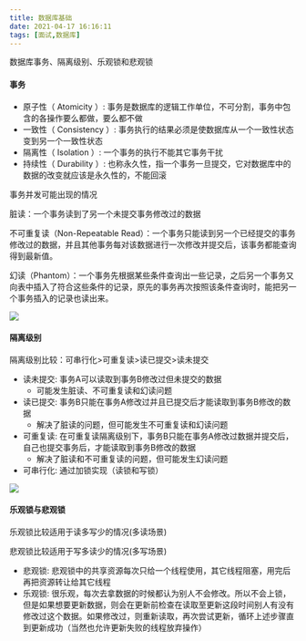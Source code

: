 ```yaml
---
title: 数据库基础
date: 2021-04-17 16:16:11
tags: [面试,数据库]
---
```


数据库事务、隔离级别、乐观锁和悲观锁

<!--more-->

#### 事务

- 原子性（ Atomicity ）: 事务是数据库的逻辑工作单位，不可分割，事务中包含的各操作要么都做，要么都不做 
- 一致性（ Consistency ）: 事务执行的结果必须是使数据库从一个一致性状态变到另一个一致性状态
- 隔离性（ Isolation ）: 一个事务的执行不能其它事务干扰 
- 持续性（ Durability ）: 也称永久性，指一个事务一旦提交，它对数据库中的数据的改变就应该是永久性的，不能回滚

事务并发可能出现的情况

脏读：一个事务读到了另一个未提交事务修改过的数据 

不可重复读（Non-Repeatable Read）：一个事务只能读到另一个已经提交的事务修改过的数据，并且其他事务每对该数据进行一次修改并提交后，该事务都能查询得到最新值。

 幻读（Phantom）：一个事务先根据某些条件查询出一些记录，之后另一个事务又向表中插入了符合这些条件的记录，原先的事务再次按照该条件查询时，能把另一个事务插入的记录也读出来。

![](http://img.wanghaojun.cn//other/20210417162002.png)

#### 隔离级别

隔离级别比较：可串行化>可重复读>读已提交>读未提交 

- 读未提交: 事务A可以读取到事务B修改过但未提交的数据
  - 可能发生脏读、不可重复读和幻读问题 
- 读已提交: 事务B只能在事务A修改过并且已提交后才能读取到事务B修改的数据 
  - 解决了脏读的问题，但可能发生不可重复读和幻读问题 
- 可重复读: 在可重复读隔离级别下，事务B只能在事务A修改过数据并提交后，自己也提交事务后，才能读取到事务B修改的数据 
  - 解决了脏读和不可重复读的问题，但可能发生幻读问题
- 可串行化: 通过加锁实现（读锁和写锁）

![](http://img.wanghaojun.cn//other/20210417162158.png)

#### 乐观锁与悲观锁 

乐观锁比较适用于读多写少的情况(多读场景) 

悲观锁比较适用于写多读少的情况(多写场景) 

- 悲观锁: 悲观锁中的共享资源每次只给一个线程使用，其它线程阻塞，用完后再把资源转让给其它线程 
- 乐观锁: 很乐观，每次去拿数据的时候都认为别人不会修改。所以不会上锁，但是如果想要更新数据，则会在更新前检查在读取至更新这段时间别人有没有修改过这个数据。如果修改过，则重新读取，再次尝试更新，循环上述步骤直到更新成功（当然也允许更新失败的线程放弃操作）


